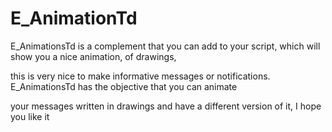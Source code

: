 # E_AnimationTd

E_AnimationsTd is a complement that you can add to your script, which will show you a nice animation, of drawings,

this is very nice to make informative messages or notifications. E_AnimationsTd has the objective that you can animate

your messages written in drawings and have a different version of it, I hope you like it
